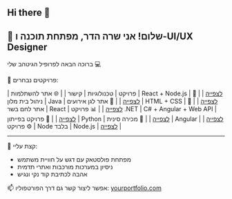 ## Hi there 👋

## 👋 שלום! אני שרה הדר, מפתחת תוכנה ו-UI/UX Designer  
ברוכה הבאה לפרופיל הגיטהב שלי 💻

 🚀 פרויקטים נבחרים:

| פרויקט | טכנולוגיות | קישור |
| 🌐 אתר להשתלמות | React + Node.js | [לצפייה](https://github.com/YourUsername/Project1) |
| 🏨 ניהול בית מלון | Java | [לצפייה](https://github.com/YourUsername/Project2) |
| 🎉 אתר לגן אירועים | HTML + CSS | [לצפייה](https://github.com/YourUsername/Project3) |
| 🍖 אתר לחם בשר | React | [לצפייה](https://github.com/YourUsername/Project4) |
| 📊 פרויקט .NET | C# + Angular + Web API | [לצפייה](https://github.com/YourUsername/Project5) |
| 🐍 פרויקט בפייתון | Python | [לצפייה](https://github.com/YourUsername/Project6) |
| 🛒 מכירה סינית | Angular | [לצפייה](https://github.com/YourUsername/Project7) |
| ⚙️ פרויקט Node בלבד | Node.js | [לצפייה](https://github.com/YourUsername/Project8) |

---

🌱 קצת עליי:
- מפתחת פולסטאק עם דגש על חוויית משתמש
- ניסיון במערכות מורכבות ואתרי תדמית
- אהבה לכתיבת קוד נקי ונגיש

📫 אפשר ליצור קשר גם דרך הפורטפוליו: [yourportfolio.com](https://yourportfolio.com)
